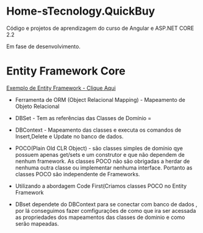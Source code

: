 # Home-sTecnology.QuickBuy

Código e projetos de aprendizagem do curso de Angular e ASP.NET CORE 2.2

Em fase de desenvolvimento.

#

# Entity Framework Core

 [Exemplo de Entity Framework - Clique Aqui](http://www.macoratti.net/Cursos/ef_curb1/ef_curb6.htm)

+ Ferramenta  de ORM (Object Relacional Mapping) - Mapeamento de Objeto Relacional 

+ DBSet - Tem as referências das Classes de Domínio = 

+ DBContext  - Mapeamento das classes e executa os comandos de Insert,Delete e Update no banco de dados.

+ POCO(Plain Old CLR Object) - são classes simples de domínio qye possuem apenas get/sets e um construtor e que não dependem de nenhum framework. As classes POCO não são obrigadas a herdar de nenhuma outra classe ou implementar nenhuma interface. Portanto as classes POCO são independente de Frameworks.

+ Utilizando a abordagem Code First(Criamos classes POCO no Entity Framework

+ DBset dependete do DBContext para se conectar com banco de dados , por lá conseguimos fazer comfigurações de como que ira ser acessada as propriedades dos mapeamentos das classes de dominio e como serão mapeadas. 
